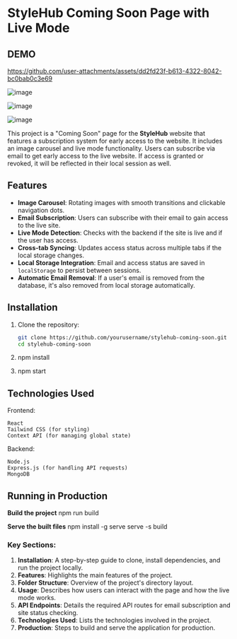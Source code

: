 # StyleHub Coming Soon Page with Live Mode

## DEMO
https://github.com/user-attachments/assets/dd2fd23f-b613-4322-8042-bc0bab0c3e69


![image](https://github.com/user-attachments/assets/d65e8fcd-8869-4eba-988d-5926e981f5dd)

![image](https://github.com/user-attachments/assets/ca3a4eff-90af-4af0-9c16-5e85fc03d878)

![image](https://github.com/user-attachments/assets/6184d7c8-023d-4025-bc3b-9f4726bd1f4c)


This project is a "Coming Soon" page for the **StyleHub** website that features a subscription system for early access to the website. It includes an image carousel and live mode functionality. Users can subscribe via email to get early access to the live website. If access is granted or revoked, it will be reflected in their local session as well.

## Features

- **Image Carousel**: Rotating images with smooth transitions and clickable navigation dots.
- **Email Subscription**: Users can subscribe with their email to gain access to the live site.
- **Live Mode Detection**: Checks with the backend if the site is live and if the user has access.
- **Cross-tab Syncing**: Updates access status across multiple tabs if the local storage changes.
- **Local Storage Integration**: Email and access status are saved in `localStorage` to persist between sessions.
- **Automatic Email Removal**: If a user's email is removed from the database, it's also removed from local storage automatically.

## Installation

1. Clone the repository:

   ```bash
   git clone https://github.com/yourusername/stylehub-coming-soon.git
   cd stylehub-coming-soon

2. npm install

3. npm start


## Technologies Used

Frontend:

    React
    Tailwind CSS (for styling)
    Context API (for managing global state)

Backend:

    Node.js
    Express.js (for handling API requests)
    MongoDB 

## Running in Production

**Build the project**
  npm run build

**Serve the built files**
  npm install -g serve
  serve -s build


### Key Sections:

1. **Installation**: A step-by-step guide to clone, install dependencies, and run the project locally.
2. **Features**: Highlights the main features of the project.
3. **Folder Structure**: Overview of the project's directory layout.
4. **Usage**: Describes how users can interact with the page and how the live mode works.
5. **API Endpoints**: Details the required API routes for email subscription and site status checking.
6. **Technologies Used**: Lists the technologies involved in the project.
7. **Production**: Steps to build and serve the application for production.
